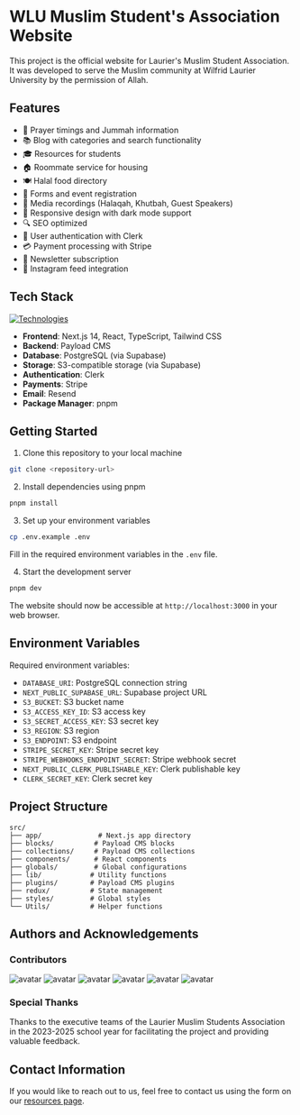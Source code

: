 # WLU Muslim Student's Association Website

This project is the official website for Laurier's Muslim Student Association. It was developed to serve the Muslim community at Wilfrid Laurier University by the permission of Allah.

## Features

- 🕌 Prayer timings and Jummah information
- 📚 Blog with categories and search functionality
- 🎓 Resources for students
- 🏠 Roommate service for housing
- 🍽️ Halal food directory
- 📝 Forms and event registration
- 🎥 Media recordings (Halaqah, Khutbah, Guest Speakers)
- 📱 Responsive design with dark mode support
- 🔍 SEO optimized
- 🔐 User authentication with Clerk
- 💳 Payment processing with Stripe
- 📧 Newsletter subscription
- 📸 Instagram feed integration

## Tech Stack

[![Technologies](https://skillicons.dev/icons?i=nextjs,typescript,tailwind,react,postgres,supabase,aws)](https://skillicons.dev)

- **Frontend**: Next.js 14, React, TypeScript, Tailwind CSS
- **Backend**: Payload CMS
- **Database**: PostgreSQL (via Supabase)
- **Storage**: S3-compatible storage (via Supabase)
- **Authentication**: Clerk
- **Payments**: Stripe
- **Email**: Resend
- **Package Manager**: pnpm

## Getting Started

1. Clone this repository to your local machine
```bash
git clone <repository-url>
```

2. Install dependencies using pnpm
```bash
pnpm install
```

3. Set up your environment variables
```bash
cp .env.example .env
```
Fill in the required environment variables in the `.env` file.

4. Start the development server
```bash
pnpm dev
```

The website should now be accessible at `http://localhost:3000` in your web browser.

## Environment Variables

Required environment variables:
- `DATABASE_URI`: PostgreSQL connection string
- `NEXT_PUBLIC_SUPABASE_URL`: Supabase project URL
- `S3_BUCKET`: S3 bucket name
- `S3_ACCESS_KEY_ID`: S3 access key
- `S3_SECRET_ACCESS_KEY`: S3 secret key
- `S3_REGION`: S3 region
- `S3_ENDPOINT`: S3 endpoint
- `STRIPE_SECRET_KEY`: Stripe secret key
- `STRIPE_WEBHOOKS_ENDPOINT_SECRET`: Stripe webhook secret
- `NEXT_PUBLIC_CLERK_PUBLISHABLE_KEY`: Clerk publishable key
- `CLERK_SECRET_KEY`: Clerk secret key

## Project Structure

```
src/
├── app/              # Next.js app directory
├── blocks/          # Payload CMS blocks
├── collections/     # Payload CMS collections
├── components/      # React components
├── globals/         # Global configurations
├── lib/            # Utility functions
├── plugins/        # Payload CMS plugins
├── redux/          # State management
├── styles/         # Global styles
└── Utils/          # Helper functions
```

## Authors and Acknowledgements

### Contributors
![avatar](https://images.weserv.nl/?url=https://github.com/Syed-Ahmed02.png?v=4&h=100&w=100fit=cover&mask=circle) ![avatar](https://images.weserv.nl/?url=https://github.com/UsamaMo.png?v=4&h=100&w=100fit=cover&mask=circle) ![avatar](https://images.weserv.nl/?url=https://github.com/CoderMF.png?v=4&h=100&w=100fit=cover&mask=circle) ![avatar](https://images.weserv.nl/?url=https://github.com/mxsaad.png?v=4&h=100&w=100fit=cover&mask=circle) ![avatar](https://images.weserv.nl/?url=https://github.com/WaleedAAA.png?v=4&h=100&w=100fit=cover&mask=circle) ![avatar](https://images.weserv.nl/?url==https://github.com/rzlm.png?v=4&h=100&w=100fit=cover&mask=circle)

### Special Thanks
Thanks to the executive teams of the Laurier Muslim Students Association in the 2023-2025 school year for facilitating the project and providing valuable feedback.

## Contact Information
If you would like to reach out to us, feel free to contact us using the form on our [resources page](https://www.wlumsa.org/resources).

